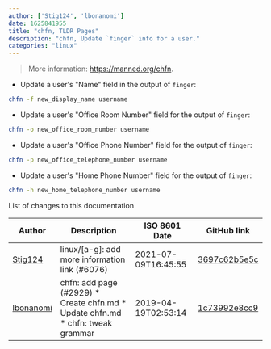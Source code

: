 ```yaml
---
author: ['Stig124', 'lbonanomi']
date: 1625841955
title: "chfn, TLDR Pages"
description: "chfn, Update `finger` info for a user."
categories: "linux"
---
```

> More information: <https://manned.org/chfn>.

- Update a user's "Name" field in the output of `finger`:

```bash
chfn -f new_display_name username
```

- Update a user's "Office Room Number" field for the output of `finger`:

```bash
chfn -o new_office_room_number username
```

- Update a user's "Office Phone Number" field for the output of `finger`:

```bash
chfn -p new_office_telephone_number username
```

- Update a user's "Home Phone Number" field for the output of `finger`:

```bash
chfn -h new_home_telephone_number username
```
List of changes to this documentation


Author | Description | ISO 8601 Date | GitHub link
------|-----|-----|-----
[Stig124](mailto:stigpro@outlook.fr) | linux/[a-g]: add more information link (#6076) | 2021-07-09T16:45:55 | [3697c62b5e5c](https://github.com/tldr-pages/tldr/commit/3697c62b5e5cd9bae7a99c591cb81d1ddcfbf792)
[lbonanomi](mailto:5369016+lbonanomi@users.noreply.github.com) | chfn: add page (#2929) * Create chfn.md * Update chfn.md * chfn: tweak grammar | 2019-04-19T02:53:14 | [1c73992e8cc9](https://github.com/tldr-pages/tldr/commit/1c73992e8cc92658cbc943a3186d7b4c139f5548)

